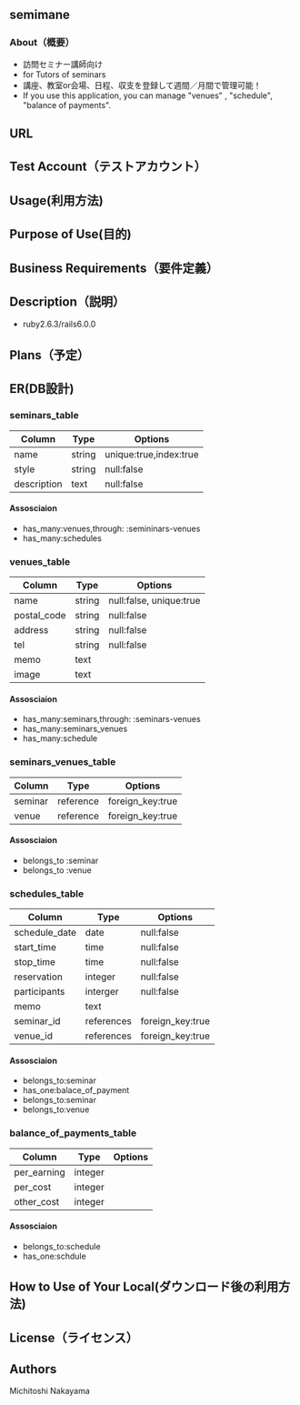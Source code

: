 ## semimane
### About（概要）
- 訪問セミナー講師向け
- for Tutors of seminars 
- 講座、教室or会場、日程、収支を登録して週間／月間で管理可能！
- If you use this application, you can manage "venues" , "schedule", "balance of payments".

## URL

## Test Account（テストアカウント）


## Usage(利用方法)

## Purpose of Use(目的)
 

## Business Requirements（要件定義）

## Description（説明）
- ruby2.6.3/rails6.0.0




## Plans（予定）

## ER(DB設計)
### seminars_table
|Column|Type|Options|
|---|---|---|
|name|string|unique:true,index:true|
|style|string|null:false|
|description|text|null:false|

#### Assosciaion
- has_many:venues,through: :semininars-venues
- has_many:schedules


### venues_table
|Column|Type|Options|
|---|---|---|
|name|string|null:false, unique:true|
|postal_code|string|null:false|
|address|string|null:false|
|tel|string|null:false|
|memo|text||
|image|text||

#### Assosciaion
- has_many:seminars,through: :seminars-venues
- has_many:seminars_venues
- has_many:schedule

### seminars_venues_table
|Column|Type|Options|
|---|---|---|
|seminar|reference|foreign_key:true|
|venue|reference|foreign_key:true|

#### Assosciaion
- belongs_to :seminar
- belongs_to :venue

### schedules_table
|Column|Type|Options|
|---|---|---|
|schedule_date|date|null:false|
|start_time|time|null:false|
|stop_time|time|null:false|
|reservation|integer|null:false|
|participants|interger|null:false|
|memo|text||
|seminar_id|references|foreign_key:true|
|venue_id|references|foreign_key:true|

#### Assosciaion
- belongs_to:seminar
- has_one:balace_of_payment
- belongs_to:seminar
- belongs_to:venue

### balance_of_payments_table
|Column|Type|Options|
|---|---|---|
|per_earning|integer||
|per_cost|integer||
|other_cost|integer||

#### Assosciaion
- belongs_to:schedule
- has_one:schdule

## How to Use of Your Local(ダウンロード後の利用方法)

## License（ライセンス）

## Authors
Michitoshi Nakayama